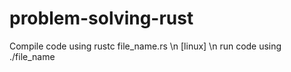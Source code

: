 # problem-solving-rust

Compile code using rustc file_name.rs
\n
[linux]
\n
run code using ./file_name 
